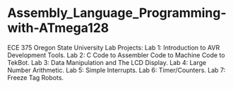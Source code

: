 # Assembly_Language_Programming-with-ATmega128

ECE 375 Oregon State University Lab Projects:
Lab 1: Introduction to AVR Development Tools.
Lab 2: C Code to Assembler Code to Machine Code to TekBot.
Lab 3: Data Manipulation and The LCD Display.
Lab 4: Large Number Arithmetic.
Lab 5: Simple Interrupts.
Lab 6: Timer/Counters.
Lab 7: Freeze Tag Robots.
